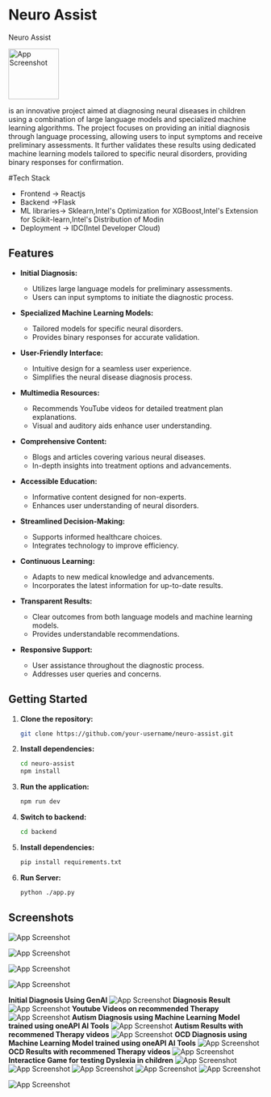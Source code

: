 
# Neuro Assist

Neuro Assist

<img src="https://ik.imagekit.io/g5vnu7nfy/public/logo.webp?updatedAt=1708871578766" width="100" alt="App Screenshot">

 is an innovative project aimed at diagnosing neural diseases in children using a combination of large language models and specialized machine learning algorithms. The project focuses on providing an initial diagnosis through language processing, allowing users to input symptoms and receive preliminary assessments. It further validates these results using dedicated machine learning models tailored to specific neural disorders, providing binary responses for confirmation.

#Tech Stack 

- Frontend -> Reactjs
- Backend ->Flask
- ML libraries-> Sklearn,Intel's Optimization for XGBoost,Intel's Extension for Scikit-learn,Intel's Distribution of Modin
- Deployment -> IDC(Intel Developer Cloud)



## Features

- **Initial Diagnosis:**
  - Utilizes large language models for preliminary assessments.
  - Users can input symptoms to initiate the diagnostic process.

- **Specialized Machine Learning Models:**
  - Tailored models for specific neural disorders.
  - Provides binary responses for accurate validation.

- **User-Friendly Interface:**
  - Intuitive design for a seamless user experience.
  - Simplifies the neural disease diagnosis process.

- **Multimedia Resources:**
  - Recommends YouTube videos for detailed treatment plan explanations.
  - Visual and auditory aids enhance user understanding.

- **Comprehensive Content:**
  - Blogs and articles covering various neural diseases.
  - In-depth insights into treatment options and advancements.

- **Accessible Education:**
  - Informative content designed for non-experts.
  - Enhances user understanding of neural disorders.

- **Streamlined Decision-Making:**
  - Supports informed healthcare choices.
  - Integrates technology to improve efficiency.

- **Continuous Learning:**
  - Adapts to new medical knowledge and advancements.
  - Incorporates the latest information for up-to-date results.

- **Transparent Results:**
  - Clear outcomes from both language models and machine learning models.
  - Provides understandable recommendations.

- **Responsive Support:**
  - User assistance throughout the diagnostic process.
  - Addresses user queries and concerns.

## Getting Started

1. **Clone the repository:**

   ```bash
   git clone https://github.com/your-username/neuro-assist.git
   ```

2. **Install dependencies:**

   ```bash
   cd neuro-assist
   npm install
   ```

3. **Run the application:**

   ```bash
   npm run dev
   ```
4. **Switch to backend:**
    ```bash
   cd backend
   ```
5. **Install dependencies:**

   ```bash
   pip install requirements.txt
   ```
5. **Run Server:**

   ```bash
   python ./app.py
   ```



## Screenshots

![App Screenshot](https://ik.imagekit.io/g5vnu7nfy/public/Screenshot%202024-02-25%20191316.png?updatedAt=1708871586198)


![App Screenshot](https://ik.imagekit.io/g5vnu7nfy/public/Screenshot%202024-02-25%20195624.png?updatedAt=1708871585644)

![App Screenshot](https://ik.imagekit.io/g5vnu7nfy/public/Screenshot%202024-02-25%20191454.png?updatedAt=1708871589319)

![App Screenshot](https://ik.imagekit.io/g5vnu7nfy/public/Screenshot%202024-02-25%20191532.png?updatedAt=1708871585833)

**Initial Diagnosis Using GenAI**
![App Screenshot](https://ik.imagekit.io/g5vnu7nfy/public/Screenshot%202024-02-25%20191657.png?updatedAt=1708871582241)
**Diagnosis Result**
![App Screenshot](https://ik.imagekit.io/g5vnu7nfy/public/Screenshot%202024-02-25%20195206.png?updatedAt=1708871582491)
**Youtube Videos on recommended Therapy**
![App Screenshot](https://ik.imagekit.io/g5vnu7nfy/public/Screenshot%202024-02-25%20195328.png?updatedAt=1708871589172)
**Autism Diagnosis using Machine Learning Model trained using oneAPI AI Tools**
![App Screenshot](https://ik.imagekit.io/g5vnu7nfy/public/Screenshot%202024-02-25%20195845.png?updatedAt=1708871586240)
**Autism Results with recommened Therapy videos**
![App Screenshot](https://ik.imagekit.io/g5vnu7nfy/public/autismTherapy.png?updatedAt=1708880747203)
**OCD Diagnosis using Machine Learning Model trained using oneAPI AI Tools**
![App Screenshot](https://ik.imagekit.io/g5vnu7nfy/public/ocd.png?updatedAt=1708881664509)
**OCD Results with recommened Therapy videos**
![App Screenshot](https://ik.imagekit.io/g5vnu7nfy/public/ocdTherapy.png?updatedAt=1708881783820)
**Interactice Game for testing Dyslexia in children**
![App Screenshot](https://ik.imagekit.io/g5vnu7nfy/public/dyslexiaGame1.png?updatedAt=1708882091348)
![App Screenshot](https://ik.imagekit.io/g5vnu7nfy/public/dyslexiaGame1Play.png?updatedAt=1708882280937)
![App Screenshot](https://ik.imagekit.io/g5vnu7nfy/public/dyslexiaGame2.png?updatedAt=1708882280870)
![App Screenshot](https://ik.imagekit.io/g5vnu7nfy/public/dyslexiaGame2Play.png?updatedAt=1708882280909)
![App Screenshot](https://ik.imagekit.io/g5vnu7nfy/public/dyslexiaResult.png?updatedAt=1708882280943)

![App Screenshot](https://ik.imagekit.io/g5vnu7nfy/public/logo.webp?updatedAt=1708871578766)







